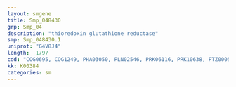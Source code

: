 ```yaml
---
layout: smgene
title: Smp_048430
grp: Smp_04
description: "thioredoxin glutathione reductase"
smp: Smp_048430.1
uniprot: "G4V8J4"
length:  1797
cdd: "COG0695, COG1249, PHA03050, PLN02546, PRK06116, PRK10638, PTZ00052, TIGR01438, TIGR02180, cd03419, cl00388, cl08372, cl21454, pfam00070, pfam00462, pfam02852, pfam07992, pfam13738"
kk: K00384
categories: sm
---
```

